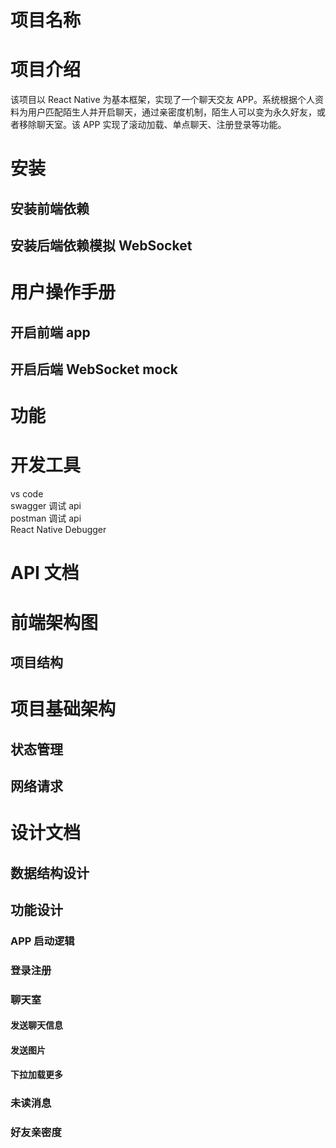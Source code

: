 # 项目名称

# 项目介绍

该项目以 React Native 为基本框架，实现了一个聊天交友 APP。系统根据个人资料为用户匹配陌生人并开启聊天，通过亲密度机制，陌生人可以变为永久好友，或者移除聊天室。该 APP 实现了滚动加载、单点聊天、注册登录等功能。

# 安装

## 安装前端依赖

## 安装后端依赖模拟 WebSocket

# 用户操作手册

## 开启前端 app

## 开启后端 WebSocket mock

# 功能

# 开发工具

vs code  
swagger 调试 api  
postman 调试 api  
React Native Debugger

# API 文档

# 前端架构图

## 项目结构

# 项目基础架构

## 状态管理

## 网络请求

# 设计文档

## 数据结构设计

## 功能设计

### APP 启动逻辑

### 登录注册

### 聊天室

#### 发送聊天信息

#### 发送图片

#### 下拉加载更多

### 未读消息

### 好友亲密度

